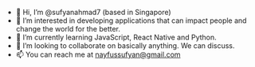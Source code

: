 - 👋 Hi, I’m @sufyanahmad7 (based in Singapore)
- 👀 I’m interested in developing applications that can impact people and change the world for the better.
- 🌱 I’m currently learning JavaScript, React Native and Python.
- 💞️ I’m looking to collaborate on basically anything. We can discuss.
- 📫 You can reach me at nayfussufyan@gmail.com

<!---
sufyanahmad7/sufyanahmad7 is a ✨ special ✨ repository because its `README.md` (this file) appears on your GitHub profile.
You can click the Preview link to take a look at your changes.
--->
